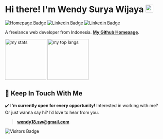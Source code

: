 # Hi there! I'm Wendy Surya Wijaya <img src="https://media.giphy.com/media/hvRJCLFzcasrR4ia7z/giphy.gif" width="25px">

[![Homepage Badge](https://img.shields.io/badge/Homepage-334155?style=flat-square&logo=github&logoColor=white)](https://harmonify.netlify.app)
[![Linkedin Badge](https://img.shields.io/badge/LinkedIn-3b5998?style=flat-square&logo=linkedin&logoColor=white)](https://linkedin.com/in/wendy-surya-wijaya)
[![Linkedin Badge](https://img.shields.io/badge/HackerRank-363636?style=flat-square&logo=hackerrank&logoColor=green)](https://www.hackerrank.com/harmonify)

A freelance web developer from Indonesia. [**My Github Homepage**](https://harmonify.netlify.app).

<p float="left">
    <img height="135em" src="https://github-readme-stats.vercel.app/api?username=harmonify&show_icons=true&count_private=true&include_all_commits=true&hide_title=true&bg_color=0F172A&border_color=262626&title_color=EA580C&text_color=FFFFFF&icon_color=EA580C" alt="my stats"></img>
    <img height="135em" src="https://github-readme-stats.vercel.app/api/top-langs?username=harmonify&layout=compact&show_icons=true&langs_count=6&hide=blade&show=6&count_private=true&include_all_commits=true&bg_color=0F172A&border_color=262626&title_color=EA580C&text_color=FFFFFF&icon_color=EA580C&show_icons=true" alt="my top langs"></img>
</p>

## 💌 Keep In Touch With Me


✔️ **I'm currently open for every opportunity!**
Interested in working with me? Or just wanna say hi? I’d love to hear from you.
> **wendy18.sw@gmail.com**

![Visitors Badge](https://visitor-badge.glitch.me/badge?page_id=harmonify.harmonify&left_color=orange&right_color=black&text_color=white&background_color=black&font_size=20&font_family=Arial&font_weight=bold&font_style=normal&text=visitors)
